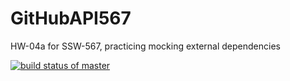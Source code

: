 # GitHubAPI567
HW-04a for SSW-567, practicing mocking external dependencies

[![build status of master](https://travis-ci.org/mryan6/GitHubAPI567.svg?branch=HW05a_Mocking)](https://travis-ci.org/mryan6/GitHubAPI567)
